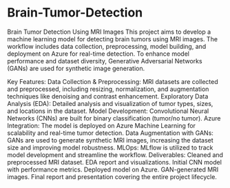 # Brain-Tumor-Detection
Brain Tumor Detection Using MRI Images
This project aims to develop a machine learning model for detecting brain tumors using MRI images. The workflow includes data collection, preprocessing, model building, and deployment on Azure for real-time detection. To enhance model performance and dataset diversity, Generative Adversarial Networks (GANs) are used for synthetic image generation.

Key Features:
Data Collection & Preprocessing: MRI datasets are collected and preprocessed, including resizing, normalization, and augmentation techniques like denoising and contrast enhancement.
Exploratory Data Analysis (EDA): Detailed analysis and visualization of tumor types, sizes, and locations in the dataset.
Model Development: Convolutional Neural Networks (CNNs) are built for binary classification (tumor/no tumor).
Azure Integration: The model is deployed on Azure Machine Learning for scalability and real-time tumor detection.
Data Augmentation with GANs: GANs are used to generate synthetic MRI images, increasing the dataset size and improving model robustness.
MLOps: MLflow is utilized to track model development and streamline the workflow.
Deliverables:
Cleaned and preprocessed MRI dataset.
EDA report and visualizations.
Initial CNN model with performance metrics.
Deployed model on Azure.
GAN-generated MRI images.
Final report and presentation covering the entire project lifecycle.
